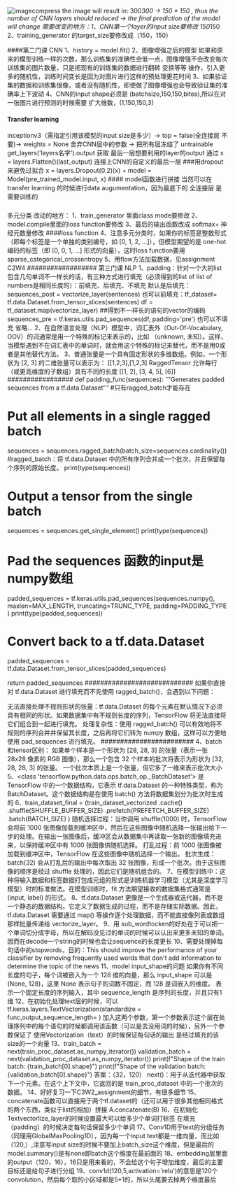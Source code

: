 ![image](https://github.com/user-attachments/assets/7b75879d-6dea-4ac1-b816-b3393f6c2bdb)compress the image will result in:
300*300 -> 150 * 150 , thus the number of CNN layers should reduced -> the final prediction of the model will change 
需要改变的地方：1、CNN第一个layer的input size要修改 150*150 2、training_generator 的target_size要修改成（150，150）

####第二门课 CNN
1、history = model.fit()
2、图像增强之后的模型 如果和原来的模型训练一样的次数，那么训练集的准确性会低一点，图像增强不会改变每次训练集的图片数量，只是把现有的训练集的数据进行翻转 变换等等 操作，引入更多的随机性，训练时间变长是因为对图片进行这样的预处理更花时间
3、如果验证集的数据和训练集很像，或者没有随机性，即使做了图像增强也会导致验证集的准确率上下波动
4、CNN的input shape必须是 (batchsize,150,150,bites),所以在对一张图片进行预测的时候需要 扩大维数，(1,150,150,3)
#### Transfer learning
inceptionv3（需指定引用该模型的input size是多少）-> top = false(全连接层 不要)-> weights = None 舍弃CNN层中的参数 -> 把所有层冻结了 untrainable
get_layers('layers名字').output 获取 最后一层想要利用的layer的output
通过 x = layers.Flatten()(last_output) 连接上CNN的自定义的最后一层
###用dropout来避免过拟合
x = layers.Dropout(0.2)(x) +   model = Model(pre_trained_model.input, x) #### model函数进行拼接
当然可以在transfer learning 的时候进行data augumentation，因为最底下的 全连接层 是需要训练的
###
多元分类
改动的地方：
1、train_generator 里面class mode要修改
2、model.compile里面的loss function要修改
3、最后的输出函数改成 softmax+ 神经元数量修改
####loss function
4、注意多元分类时，如果你的标签是整数形式（即每个标签是一个单独的类别编号，如 [0, 1, 2, ...]），但模型期望的是 one-hot 编码的标签（即 [0, 0, 1, ...] 形式的向量），这时loss function要用 sparse_categorical_crossentropy 
5、用flow方法加载数据，见assignment C2W4
##################
第三门课 NLP
1、padding：针对一个大的list包含几句单词不一样长的话，有三种方式进行填充（必须得到的list of list of numbers是相同长度的）：前填充、后填充、不填充
默认是后填充：sequences_post = vectorize_layer(sentences)
也可以前填充：tf_dataset= tf.data.Dataset.from_tensor_slices(sentences)
            df = tf_dataset.map(vectorize_layer) ##得到不一样长的语句的vector的编码
            sequences_pre = tf.keras.utils.pad_sequences(df, padding='pre')
也可以不填充 省略...
2、在自然语言处理（NLP）模型中，词汇表外（Out-Of-Vocabulary, OOV）的词通常是用一个特殊的标记来表示的，比如 <UNK>（unknown, 未知）。这样，当模型遇到不在词汇表中的单词时，就会用这个特殊的标记来替代，而不是用0或者是其他替代方法。
3、普通张量是一个具有固定形状的多维数组。例如，一个形状为 [2, 3] 的二维张量可以表示为：
[[1,2,3],[1,2,3]
RaggedTensor 允许每行（或更高维度的子数组）具有不同的长度
[[1, 2],
 [3, 4, 5],
 [6]]
 #################
def padding_func(sequences):
  '''Generates padded sequences from a tf.data.Dataset'''
  #只有ragged_batch才能存在
  # Put all elements in a single ragged batch
  sequences = sequences.ragged_batch(batch_size=sequences.cardinality())
    #ragged_batch：将 tf.data.Dataset 中的所有序列合并成一个批次，并且保留每个序列的原始长度。
  print(type(sequences))
  # Output a tensor from the single batch
  sequences = sequences.get_single_element()
  print(type(sequences))
  # Pad the sequences 函数的input是numpy数组
  padded_sequences = tf.keras.utils.pad_sequences(sequences.numpy(), 
                                                  maxlen=MAX_LENGTH, 
                                                  truncating=TRUNC_TYPE, 
                                                  padding=PADDING_TYPE
                                                 )
  print(type(padded_sequences))
  # Convert back to a tf.data.Dataset
  padded_sequences = tf.data.Dataset.from_tensor_slices(padded_sequences)

  return padded_sequences
  ############################
如果你直接对 tf.data.Dataset 进行填充而不先使用 ragged_batch()，会遇到以下问题：

无法直接处理不规则形状的张量：tf.data.Dataset 的每个元素在默认情况下必须具有相同的形状。如果数据集中有不规则长度的序列，TensorFlow 将无法直接将它们组合到一起进行填充。
处理复杂性：使用 ragged_batch() 可以有效地将不规则的序列合并并保留其长度，之后再将它们转为 numpy 数组，这样可以方便地使用 pad_sequences 进行填充。
 ########################
4、batch和tensor区别：
如果单个样本是一个形状为 [28, 28, 3] 的张量（表示一张 28x28 像素的 RGB 图像），那么一个包含 32 个样本的批次将表示为形状为 [32, 28, 28, 3] 的张量。
一个批次本质上是一个张量，但它多了一维来表示批次大小
5、<class 'tensorflow.python.data.ops.batch_op._BatchDataset'> 是 TensorFlow 中的一个数据结构，它表示 tf.data.Dataset 的一种特殊类型，称为 BatchDataset。这个数据结构是在使用 batch() 方法将数据集划分为批次时生成的
6、train_dataset_final = (train_dataset_vectorized
                       .cache()
                       .shuffle(SHUFFLE_BUFFER_SIZE)
                       .prefetch(PREFETCH_BUFFER_SIZE)
                       .batch(BATCH_SIZE)
                       )
随机选择过程：当你调用 shuffle(1000) 时，TensorFlow 会将前 1000 张图像加载到缓冲区中，然后在这些图像中随机选择一张输出给下一步的处理。在输出一张图像后，缓冲区会从数据集中再读取一张新的图像填充进来，以保持缓冲区中有 1000 张图像供随机选择。
打乱过程：前 1000 张图像被加载到缓冲区中，TensorFlow 在这些图像中随机选择一个输出。
批次生成：batch(32) 会从打乱后的输出中每次取出 32 张图像，形成一个批次。由于这些图像的顺序是经过 shuffle 处理的，因此它们是随机组合的。
7、在模型训练中：这种将输入数据和标签数据打包成元组的形式是训练机器学习模型（尤其是深度学习模型）时的标准做法。在模型训练时，fit 方法期望接收的数据集格式通常是 (input, label) 的形式。
8、tf.data.Dataset 更像是一个生成器或迭代器，而不是一个静态的数据结构。它定义了数据生成的过程，而不是存储实际数据。因此，tf.data.Dataset 需要通过 map() 等操作逐个处理数据，而不能直接像列表或数组那样批量传递给 vectorize_layer。
9、用 sub_wordtocken的好处在于可以把一个单词切分成字母，所以在解码没见过的单词的时候可以认出来更多未知的单词。因而在decode一个string的时候也会让sequence的长度更长
10、需要处理掉每句话中的stopwords，目的：This should improve the performance of your classifier by removing frequently used words that don't add information to determine the topic of the news
11、model input_shape的问题
如果你有不同长度的句子，每个词被嵌入为一个 128 维的向量，那么 input_shape 可以是 (None, 128)，这里 None 表示句子的词数不固定，而 128 是词嵌入的维度。
表示一个固定长度的序列输入，其中 sequence_length 是序列的长度，并且只有1维
12、在初始化处理text层的时候，可以 tf.keras.layers.TextVectorization(standardize = func,output_sequence_length= ) 加入这两个参数，第一个参数表示这个层在处理序列中的每个语句的时候都调用该函数（可以是去没用词的时候），另外一个参数保证了 使用Vectorization（text）的时候保证每句话的输出 是经过填充的该size的一个向量
13、train_batch = next(train_proc_dataset.as_numpy_iterator())
validation_batch = next(validation_proc_dataset.as_numpy_iterator())
print(f"Shape of the train batch: {train_batch[0].shape}")
print(f"Shape of the validation batch: {validation_batch[0].shape}")
答案：（32，120）
next()：用于从迭代器中获取下一个元素。在这个上下文中，它返回的是 train_proc_dataset 中的一个批次的数据。
14、好好复习一下C3W2_assignment的细节，有很多细节
15、concatenate函数可以直接用于两个tf.dataset的（还可以用于很多其他相同格式的两个东西，类似于list的相加）拼接 A.concatenate(B)
16、在初始化Textvectorlize_layer的时候设置最大可以给多少个单词打标签 在填充（padding）的时候决定每句话保留多少个单词
17、Conv1D用于text的分组任务（同理用GlobalMaxPooling1D），因为每一个input text都是一维向量，而比如（120,）,注意写input size的时候不要加上batch_size这个维度，但是最后的model.summary()是有none即batch这个维度在最前面的
18、embedding层里面的output（120，16），16只是用来看的，不会给这个句子增加维度，最后的主要目标还是给句子进行分组
19、conv1d(120,5,activation='relu')的意思是120个convolution，然后每个取的小区域都是5*1的，所以头尾要去掉两个维度最后








